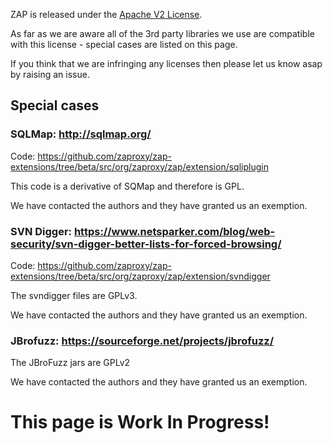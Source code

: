 ZAP is released under the [Apache V2 License](http://www.apache.org/licenses/LICENSE-2.0).

As far as we are aware all of the 3rd party libraries we use are compatible with this license - special cases are listed on this page.

If you think that we are infringing any licenses then please let us know asap by raising an issue.

## Special cases

### SQLMap: http://sqlmap.org/
Code: https://github.com/zaproxy/zap-extensions/tree/beta/src/org/zaproxy/zap/extension/sqliplugin

This code is a derivative of SQMap and therefore is GPL.

We have contacted the authors and they have granted us an exemption.

### SVN Digger: https://www.netsparker.com/blog/web-security/svn-digger-better-lists-for-forced-browsing/
Code: https://github.com/zaproxy/zap-extensions/tree/beta/src/org/zaproxy/zap/extension/svndigger

The svndigger files are GPLv3.

We have contacted the authors and they have granted us an exemption.

### JBrofuzz: https://sourceforge.net/projects/jbrofuzz/

The JBroFuzz jars are GPLv2

We have contacted the authors and they have granted us an exemption.


# This page is Work In Progress!